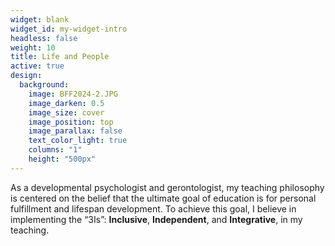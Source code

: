 ```yaml
---
widget: blank
widget_id: my-widget-intro
headless: false
weight: 10
title: Life and People
active: true
design:
  background:
    image: BFF2024-2.JPG
    image_darken: 0.5
    image_size: cover
    image_position: top
    image_parallax: false
    text_color_light: true
    columns: "1"
    height: "500px"
---
```


As a developmental psychologist and gerontologist, my teaching philosophy is centered on the belief that the ultimate goal of education is for personal fulfillment and lifespan development. To achieve this goal, I believe in implementing the “3Is”: **Inclusive**, **Independent**, and **Integrative**, in my teaching.
